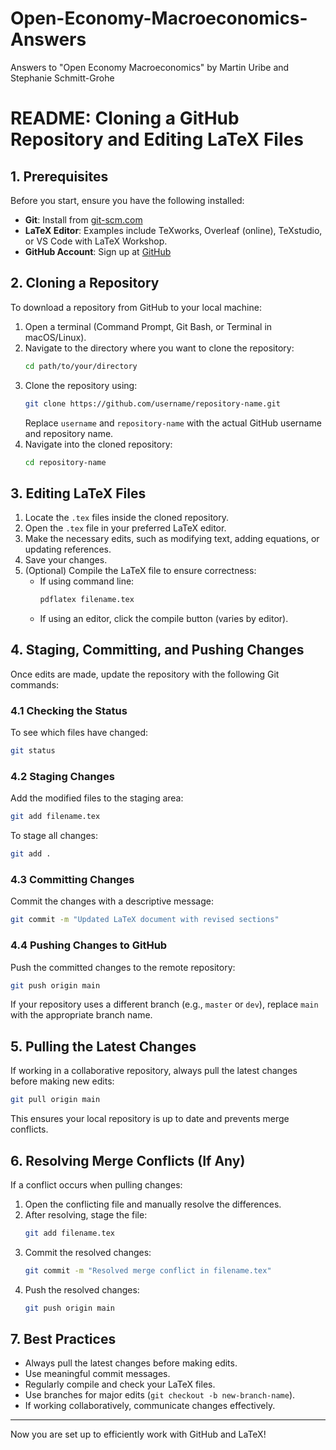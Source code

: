 # Open-Economy-Macroeconomics-Answers
Answers to "Open Economy Macroeconomics" by Martin Uribe and Stephanie Schmitt-Grohe

# README: Cloning a GitHub Repository and Editing LaTeX Files

## 1. Prerequisites
Before you start, ensure you have the following installed:
- **Git**: Install from [git-scm.com](https://git-scm.com/)
- **LaTeX Editor**: Examples include TeXworks, Overleaf (online), TeXstudio, or VS Code with LaTeX Workshop.
- **GitHub Account**: Sign up at [GitHub](https://github.com/)

## 2. Cloning a Repository
To download a repository from GitHub to your local machine:
1. Open a terminal (Command Prompt, Git Bash, or Terminal in macOS/Linux).
2. Navigate to the directory where you want to clone the repository:
   ```sh
   cd path/to/your/directory
   ```
3. Clone the repository using:
   ```sh
   git clone https://github.com/username/repository-name.git
   ```
   Replace `username` and `repository-name` with the actual GitHub username and repository name.
4. Navigate into the cloned repository:
   ```sh
   cd repository-name
   ```

## 3. Editing LaTeX Files
1. Locate the `.tex` files inside the cloned repository.
2. Open the `.tex` file in your preferred LaTeX editor.
3. Make the necessary edits, such as modifying text, adding equations, or updating references.
4. Save your changes.
5. (Optional) Compile the LaTeX file to ensure correctness:
   - If using command line:
     ```sh
     pdflatex filename.tex
     ```
   - If using an editor, click the compile button (varies by editor).

## 4. Staging, Committing, and Pushing Changes
Once edits are made, update the repository with the following Git commands:

### 4.1 Checking the Status
To see which files have changed:
```sh
git status
```

### 4.2 Staging Changes
Add the modified files to the staging area:
```sh
git add filename.tex
```
To stage all changes:
```sh
git add .
```

### 4.3 Committing Changes
Commit the changes with a descriptive message:
```sh
git commit -m "Updated LaTeX document with revised sections"
```

### 4.4 Pushing Changes to GitHub
Push the committed changes to the remote repository:
```sh
git push origin main
```
If your repository uses a different branch (e.g., `master` or `dev`), replace `main` with the appropriate branch name.

## 5. Pulling the Latest Changes
If working in a collaborative repository, always pull the latest changes before making new edits:
```sh
git pull origin main
```
This ensures your local repository is up to date and prevents merge conflicts.

## 6. Resolving Merge Conflicts (If Any)
If a conflict occurs when pulling changes:
1. Open the conflicting file and manually resolve the differences.
2. After resolving, stage the file:
   ```sh
   git add filename.tex
   ```
3. Commit the resolved changes:
   ```sh
   git commit -m "Resolved merge conflict in filename.tex"
   ```
4. Push the resolved changes:
   ```sh
   git push origin main
   ```

## 7. Best Practices
- Always pull the latest changes before making edits.
- Use meaningful commit messages.
- Regularly compile and check your LaTeX files.
- Use branches for major edits (`git checkout -b new-branch-name`).
- If working collaboratively, communicate changes effectively.

---
Now you are set up to efficiently work with GitHub and LaTeX! 

